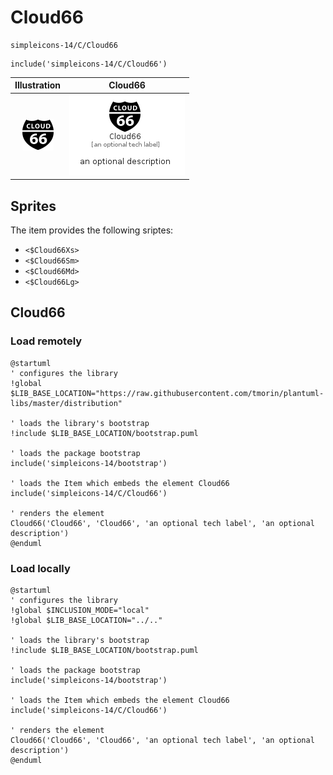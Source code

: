 # Cloud66


```text
simpleicons-14/C/Cloud66
```

```text
include('simpleicons-14/C/Cloud66')
```



| Illustration | Cloud66 |
| :---: | :---: |
| ![illustration for Illustration](../../simpleicons-14/C/Cloud66.png) | ![illustration for Cloud66](../../simpleicons-14/C/Cloud66.Local.png) |



## Sprites
The item provides the following sriptes:

- `<$Cloud66Xs>`
- `<$Cloud66Sm>`
- `<$Cloud66Md>`
- `<$Cloud66Lg>`





## Cloud66

### Load remotely
```plantuml
@startuml
' configures the library
!global $LIB_BASE_LOCATION="https://raw.githubusercontent.com/tmorin/plantuml-libs/master/distribution"

' loads the library's bootstrap
!include $LIB_BASE_LOCATION/bootstrap.puml

' loads the package bootstrap
include('simpleicons-14/bootstrap')

' loads the Item which embeds the element Cloud66
include('simpleicons-14/C/Cloud66')

' renders the element
Cloud66('Cloud66', 'Cloud66', 'an optional tech label', 'an optional description')
@enduml
```

### Load locally
```plantuml
@startuml
' configures the library
!global $INCLUSION_MODE="local"
!global $LIB_BASE_LOCATION="../.."

' loads the library's bootstrap
!include $LIB_BASE_LOCATION/bootstrap.puml

' loads the package bootstrap
include('simpleicons-14/bootstrap')

' loads the Item which embeds the element Cloud66
include('simpleicons-14/C/Cloud66')

' renders the element
Cloud66('Cloud66', 'Cloud66', 'an optional tech label', 'an optional description')
@enduml
```

